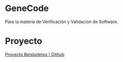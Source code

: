 # GeneCode
Para la materia de Verificación y Validación de Software.

# Proyecto
[Proyecto Beisboletos | Github](https://github.com/DilianUs/Proyecto-Const.SW-Beisbol)

